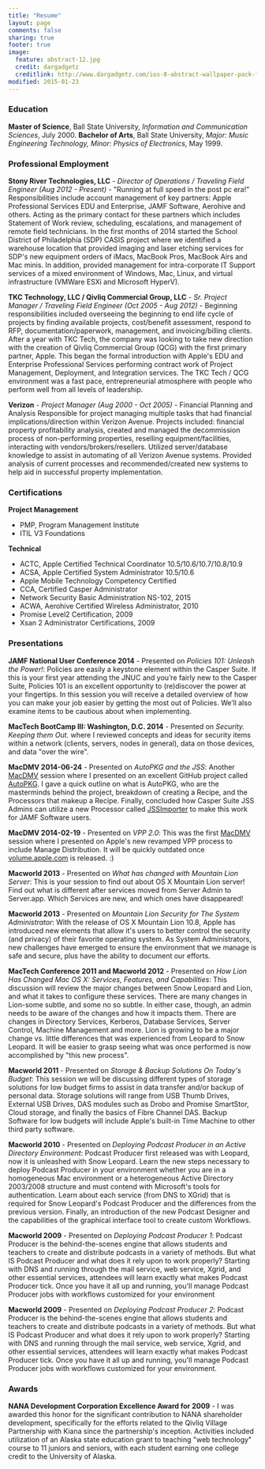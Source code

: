 ```yaml
---
title: "Resume"
layout: page
comments: false
sharing: true
footer: true
image:
  feature: abstract-12.jpg
  credit: dargadgetz
  creditlink: http://www.dargadgetz.com/ios-8-abstract-wallpaper-pack-for-iphone-5s-5c-and-ipod-touch-retina/
modified: 2015-01-23
---
```

### Education ###
**Master of Science**, Ball State University, *Information and Communication Sciences*, July 2000.
**Bachelor of Arts**, Ball State University, *Major: Music Engineering Technology, Minor: Physics of Electronics*, May 1999.

### Professional Employment ###
**Stony River Technologies, LLC** - *Director of Operations / Traveling Field Engineer (Aug 2012 - Present)* - "Running at full speed in the post pc era!"  Responsibilities include account management of key partners: Apple Professional Services EDU and Enterprise, JAMF Software, Aerohive and others.  Acting as the primary contact for these partners which includes Statement of Work review, scheduling, escalations, and management of remote field technicians.  In the first months of 2014 started the School District of Philadelphia (SDP) CASIS project where we identified a warehouse location that provided imaging and laser etching services for SDP's new equipment orders of iMacs, MacBook Pros, MacBook Airs and Mac minis.  In addition, provided management for intra-corporate IT Support services of a mixed environment of Windows, Mac, Linux, and virtual infrastructure (VMWare ESXi and Microsoft HyperV).  

**TKC Technology, LLC / Qivliq Commercial Group, LLC** - *Sr. Project Manager / Traveling Field Engineer (Oct 2005 - Aug 2012)* - Beginning responsibilities included overseeing the beginning to end life cycle of projects by finding available projects, cost/benefit assessment, respond to RFP, documentation/paperwork, management, and invoicing/billing clients. After a year with TKC Tech, the company was looking to take new direction with the creation of Qivliq Commercial Group (QCG) with the first primary partner, Apple. This began the formal introduction with Apple's EDU and Enterprise Professional Services performing contract work of Project Management, Deployment, and Integration services. The TKC Tech / QCG environment was a fast pace, entrepreneurial atmosphere with people who perform well from all levels of leadership.

**Verizon** - *Project Manager (Aug 2000 - Oct 2005)* - Financial Planning and Analysis Responsible for project managing multiple tasks that had financial implications/direction within Verizon Avenue. Projects included:  financial property profitability analysis, created and managed the decommission process of non-performing properties, reselling equipment/facilities, interacting with vendors/brokers/resellers. Utilized server/database knowledge to assist in automating of all Verizon Avenue systems. Provided analysis of current processes and recommended/created new systems to help aid in successful property implementation.

### Certifications ###

**Project Management**

*   PMP, Program Management Institute
*   ITIL V3 Foundations

**Technical**

*   ACTC, Apple Certified Technical Coordinator 10.5/10.6/10.7/10.8/10.9
*   ACSA, Apple Certified System Administrator 10.5/10.6
*   Apple Mobile Technology Competency Certified
*   CCA, Certified Casper Administrator
*	Network Security Basic Administration NS-102, 2015
*   ACWA, Aerohive Certified Wireless Administrator, 2010
*   Promise Level2 Certification, 2009
*   Xsan 2 Administrator Certifications, 2009

### Presentations ###
**JAMF National User Conference 2014** - Presented on *Policies 101: Unleash the Power!*: Policies are easily a keystone element within the Casper Suite. If this is your first year attending the JNUC and you’re fairly new to the Casper Suite, Policies 101 is an excellent opportunity to (re)discover the power at your fingertips. In this session you will receive a detailed overview of how you can make your job easier by getting the most out of Policies. We’ll also examine items to be cautious about when implementing. 

**MacTech BootCamp III: Washington, D.C. 2014** - Presented on *Security. Keeping them Out.* where I reviewed concepts and ideas for security items within a network (clients, servers, nodes in general), data on those devices, and data "over the wire".

**MacDMV 2014-06-24** - Presented on *AutoPKG and the JSS*: Another [MacDMV](http://macdmv.com) session where I presented on an excellent GitHub project called [AutoPKG](https://github.com/autopkg/autopkg/wiki).  I gave a quick outline on what is AutoPKG, who are the masterminds behind the project, breakdown of creating a Recipe, and the Processors that makeup a Recipe.  Finally, concluded how Casper Suite JSS Admins can utilize a new Processor called [JSSImporter](https://github.com/arubdesu/jss-autopkg-addon) to make this work for JAMF Software users.

**MacDMV 2014-02-19** - Presented on *VPP 2.0*: This was the first [MacDMV](http://macdmv.com) session where I presented on Apple's new revamped VPP process to include Manage Distribution.  It will be quickly outdated once [volume.apple.com](http://volume.apple.com) is released.  :)

**Macworld 2013** - Presented on *What has changed with Mountain Lion Server*: This is your session to find out about OS X Mountain Lion server! Find out what is different after services moved from Server Admin to Server.app. Which Services are new, and which ones have disappeared!

**Macworld 2013** - Presented on *Mountain Lion Security for The System Administrator*: With the release of OS X Mountain Lion 10.8, Apple has introduced new elements that allow it's users to better control the security (and privacy) of their favorite operating system. As System Administrators, new challenges have emerged to ensure the environment that we manage is safe and secure, plus have the ability to document our efforts.

**MacTech Conference 2011 and Macworld 2012** - Presented on *How Lion Has Changed Mac OS X: Services, Features, and Capabilities*: This discussion will review the major changes between Snow Leopard and Lion, and what it takes to configure these services. There are many changes in Lion-some subtle, and some no so subtle. In either case, though, an admin needs to be aware of the changes and how it impacts them. There are changes in Directory Services, Kerberos, Database Services, Server Control, Machine Management and more. Lion is growing to be a major change vs. little differences that was experienced from Leopard to Snow Leopard. It will be easier to grasp seeing what was once performed is now accomplished by "this new process".

**Macworld 2011** - Presented on *Storage & Backup Solutions On Today's Budget*: This session we will be discussing different types of storage solutions for low budget firms to assist in data transfer and/or backup of personal data. Storage solutions will range from USB Thumb Drives, External USB Drives, DAS modules such as Drobo and Promise SmartStor, Cloud storage, and finally the basics of Fibre Channel DAS. Backup Software for low budgets will include Apple's built-in Time Machine to other third party software.

**Macworld 2010** - Presented on *Deploying Podcast Producer in an Active Directory Environment*: Podcast Producer first released was with Leopard, now it is unleashed with Snow Leopard. Learn the new steps necessary to deploy Podcast Producer in your environment whether you are in a homogeneous Mac environment or a heterogeneous Active Directory 2003/2008 structure and must contend with Microsoft's tools for authentication. Learn about each service (from DNS to XGrid) that is required for Snow Leopard's Podcast Producer and the differences from the previous version. Finally, an introduction of the new Podcast Designer and the capabilities of the graphical interface tool to create custom Workflows.

**Macworld 2009** - Presented on *Deploying Podcast Producer 1*: Podcast Producer is the behind-the-scenes engine that allows students and teachers to create and distribute podcasts in a variety of methods. But what IS Podcast Producer and what does it rely upon to work properly? Starting with DNS and running through the mail service, web service, Xgrid, and other essential services, attendees will learn exactly what makes Podcast Producer tick. Once you have it all up and running, you'll manage Podcast Producer jobs with workflows customized for your environment

**Macworld 2009** - Presented on *Deploying Podcast Producer 2*: Podcast Producer is the behind-the-scenes engine that allows students and teachers to create and distribute podcasts in a variety of methods. But what IS Podcast Producer and what does it rely upon to work properly? Starting with DNS and running through the mail service, web service, Xgrid, and other essential services, attendees will learn exactly what makes Podcast Producer tick. Once you have it all up and running, you'll manage Podcast Producer jobs with workflows customized for your environment.

### Awards ###
**NANA Development Corporation Excellence Award for 2009** - I was awarded this honor for the significant contribution to NANA shareholder development, specifically for the efforts related to the Qivliq Village Partnership with Kiana since the partnership's inception. Activities included utilization of an Alaska state education grant to teaching "web technology" course to 11 juniors and seniors, with each student earning one college credit to the University of Alaska.
